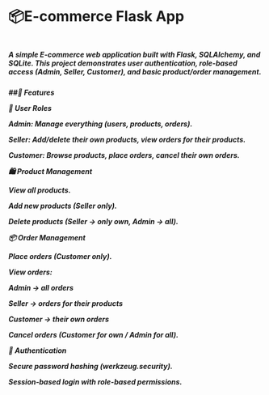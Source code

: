 <H1>📦E-commerce Flask App<H1>

<H5>A simple E-commerce web application built with Flask, SQLAlchemy, and SQLite.
This project demonstrates user authentication, role-based access (Admin, Seller, Customer), and basic product/order management.<H5>

##🚀 Features

👤 User Roles

Admin: Manage everything (users, products, orders).

Seller: Add/delete their own products, view orders for their products.

Customer: Browse products, place orders, cancel their own orders.

🛍 Product Management

View all products.

Add new products (Seller only).

Delete products (Seller → only own, Admin → all).

📦 Order Management

Place orders (Customer only).

View orders:

Admin → all orders

Seller → orders for their products

Customer → their own orders

Cancel orders (Customer for own / Admin for all).

🔐 Authentication

Secure password hashing (werkzeug.security).

Session-based login with role-based permissions.
